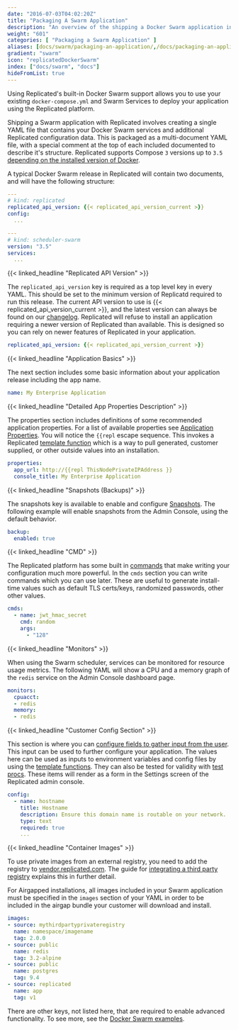 ```yaml
---
date: "2016-07-03T04:02:20Z"
title: "Packaging A Swarm Application"
description: "An overview of the shipping a Docker Swarm application in Replicated"
weight: "601"
categories: [ "Packaging a Swarm Application" ]
aliases: [docs/swarm/packaging-an-application/,/docs/packaging-an-application/docker-swarm/]
gradient: "swarm"
icon: "replicatedDockerSwarm"
index: ["docs/swarm", "docs"]
hideFromList: true
---
```


Using Replicated's built-in Docker Swarm support allows you to use your existing `docker-compose.yml` and Swarm Services to deploy your application using the Replicated platform.

Shipping a Swarm application with Replicated involves creating a single YAML file that contains your Docker Swarm services and additional Replicated configuration data. This is packaged as a multi-document YAML file, with a special comment at the top of each included documented to describe it's structure.
Replicated supports Compose `3` versions up to `3.5` [depending on the installed version of Docker](https://docs.docker.com/compose/compose-file/compose-versioning/).

A typical Docker Swarm release in Replicated will contain two documents, and will have the following structure:

```yaml
---
# kind: replicated
replicated_api_version: {{< replicated_api_version_current >}}
config:
  ...

---
# kind: scheduler-swarm
version: "3.5"
services:
  ...
```

{{< linked_headline "Replicated API Version" >}}

The `replicated_api_version` key is required as a top level key in every YAML. This should be set to the minimum version of Replicatd required to run this release. The current API version to use is {{< replicated_api_version_current >}}, and the latest version can always be found on our [changelog](https://release-notes.replicated.com). Replicated will refuse to install an application requiring a newer version of Replicated than available. This is designed so you can rely on newer features of Replicated in your application.

```yaml
replicated_api_version: {{< replicated_api_version_current >}}
```

{{< linked_headline "Application Basics" >}}

The next section includes some basic information about your application release including the app name.

```yaml
name: My Enterprise Application
```

{{< linked_headline "Detailed App Properties Description" >}}

The properties section includes definitions of some recommended application properties. For a list of available properties see [Application Properties](/docs/swarm/packaging-an-application/application-properties). You will notice the `{{repl` escape sequence. This invokes a Replicated [template function](/docs/swarm/packaging-an-application/template-functions) which is a way to pull generated, customer supplied, or other outside values into an installation.

```yaml
properties:
  app_url: http://{{repl ThisNodePrivateIPAddress }}
  console_title: My Enterprise Application
```

{{< linked_headline "Snapshots (Backups)" >}}

The snapshots key is available to enable and configure [Snapshots](/docs/swarm/packaging-an-application/snapshots/). The following example will enable snapshots from the Admin Console, using the default behavior.

```yaml
backup:
  enabled: true
```

{{< linked_headline "CMD" >}}

The Replicated platform has some built in [commands](/docs/swarm/packaging-an-application/commands/) that make writing your configuration much more powerful. In the `cmds` section you can write commands which you can use later.  These are useful to generate install-time values such as default TLS certs/keys, randomized passwords, other other values.

```yaml
cmds:
  - name: jwt_hmac_secret
    cmd: random
    args:
      - "128"
```

{{< linked_headline "Monitors" >}}

When using the Swarm scheduler, services can be monitored for resource usage metrics. The following YAML will show a CPU and a memory graph of the `redis` service on the Admin Console dashboard page.

```yaml
monitors:
  cpuacct:
  - redis
  memory:
  - redis
```

{{< linked_headline "Customer Config Section" >}}

This section is where you can [configure fields to gather input from the user](/docs/swarm/packaging-an-application/config-screen/). This input can be used to further configure your application. The values here can be used as inputs to environment variables and config files by using the [template functions](/docs/swarm/packaging-an-application/template-functions/). They can also be tested for validity with [test procs](/docs/swarm/packaging-an-application/test-procs/). These items will render as a form in the Settings screen of the Replicated admin console.

```yaml
config:
  - name: hostname
    title: Hostname
    description: Ensure this domain name is routable on your network.
    type: text
    required: true
    ...
```

{{< linked_headline "Container Images" >}}

To use private images from an external registry, you need to add the registry to [vendor.replicated.com](https://vendor.replicated.com). The guide for [integrating a third party registry](https://help.replicated.com/community/t/using-third-party-registries/45) explains this in further detail.

For Airgapped installations, all images included in your Swarm application must be specified in the `images` section of your YAML in order to be included in the airgap bundle your customer will download and install.

```yaml
images:
- source: mythirdpartyprivateregistry
  name: namespace/imagename
  tag: 2.0.0
- source: public
  name: redis
  tag: 3.2-alpine
- source: public
  name: postgres
  tag: 9.4
- source: replicated
  name: app
  tag: v1
```


There are other keys, not listed here, that are required to enable advanced functionality. To see more, see the [Docker Swarm examples](/docs/swarm/examples/).

